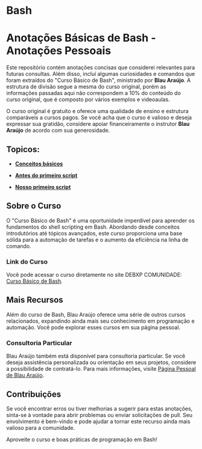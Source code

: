 # Bash
# Anotações Básicas de Bash - Anotações Pessoais

Este repositório contém anotações concisas que considerei relevantes para futuras consultas. Além disso, incluí algumas curiosidades e comandos que foram extraídos do "Curso Básico de Bash", ministrado por **Blau Araújo**. A estrutura de divisão segue a mesma do curso original, porém as informações passadas aqui não correspondem a 10% do conteúdo do curso original, que é composto por vários exemplos e videoaulas.

O curso original é gratuito e oferece uma qualidade de ensino e estrutura comparáveis a cursos pagos. Se você acha que o curso é valioso e deseja expressar sua gratidão, considere apoiar financeiramente o instrutor **Blau Araújo** de acordo com sua generosidade.

## Topicos:

- [**Conceitos básicos**](https://github.com/RenatoLinard/Bash/blob/main/Aula%201%20%E2%80%93%20Conceitos%20B%C3%A1sicos.md)

- [**Antes do primeiro script**](https://github.com/RenatoLinard/Bash/blob/main/Aula%202%20%E2%80%93%20Antes%20do%20Primeiro%20Script.md)

- [**Nosso primeiro script**](https://github.com/RenatoLinard/Bash/blob/main/Aula%203%20%E2%80%93%20Nosso%20Primeiro%20Script.md)


## Sobre o Curso

O "Curso Básico de Bash" é uma oportunidade imperdível para aprender os fundamentos do shell scripting em Bash. Abordando desde conceitos introdutórios até tópicos avançados, este curso proporciona uma base sólida para a automação de tarefas e o aumento da eficiência na linha de comando.

### Link do Curso

Você pode acessar o curso diretamente no site DEBXP COMUNIDADE: [Curso Básico de Bash](https://debxp.org/cbpb/).

## Mais Recursos

Além do curso de Bash, Blau Araújo oferece uma série de outros cursos relacionados, expandindo ainda mais seu conhecimento em programação e automação. Você pode explorar esses cursos em sua página pessoal.

### Consultoria Particular

Blau Araújo também está disponível para consultoria particular. Se você deseja assistência personalizada ou orientação em seus projetos, considere a possibilidade de contratá-lo. Para mais informações, visite [Página Pessoal de Blau Araújo](https://blauaraujo.com/).

## Contribuições

Se você encontrar erros ou tiver melhorias a sugerir para estas anotações, sinta-se à vontade para abrir problemas ou enviar solicitações de pull. Seu envolvimento é bem-vindo e pode ajudar a tornar este recurso ainda mais valioso para a comunidade.

Aproveite o curso e boas práticas de programação em Bash!

